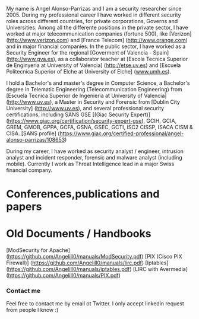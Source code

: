 

My name is Angel Alonso-Parrizas and I am a security researcher since 2005. During my professional career I have worked in different security roles across different countries, for private corporations, Governs and Universities.  Among all the differente positions in the private sector, I have worked at major telecommunication companies (fortune 500), like [Verizon] (http://www.verizon.com) and [France Telecom] (http://www.orange.com) and in major financial companies.
In the public sector, I have worked as a Security Engineer for the regional [Goverment of Valencia - Spain] (http://www.gva.es), as a collaborator teacher at [Escola Tecnica Superior de Enginyeria at University of Valencia] (http://etse.uv.es) and [Escuela Politecnica Superior of Elche at University of Elche] (www.umh.es).


I hold a Bachelor's and master's degree in Computer Science, a Bachelor's degree in Telematic Engineering (Telecommunication Engineering) from [Escuela Tecnica Superior de Ingenieria at University of Valencia] (http://www.uv.es), a Master in Security and Forensic from [Dublin City University] (http://www.uv.es), and several professional security certifications, including SANS GSE [(Giac Security Expert)] (https://www.giac.org/certification/security-expert-gse), GCIH, GCIA, GREM, GMOB, GPPA, GCFA, GSNA, GSEC, GCTI, ISC2 CISSP, ISACA CISM & CISA. [SANS profile] (https://www.giac.org/certified-professional/angel-alonso-parrizas/108653) 

During my career, I have worked as security analyst / engineer, intrusion analyst and incident responder, forensic and malware analyst (including mobile). Currently I work as Threat Intelligence lead in a major Swiss financial company.

# Conferences,publications and papers

# Old Documents / Handbooks
[ModSecurity for Apache] (https://github.com/Angelill0/manuals/ModSecurity.pdf)
[PIX	(Cisco PIX Firewall)] (https://github.com/Angelill0/manuals/lirc.pdf)
[Iptables] (https://github.com/Angelill0/manuals/iptables.pdf)
[LIRC with Avermedia] (https://github.com/Angelill0/manuals/PIX.pdf)


### Contact me
Feel free to contact me by email ot Twitter.
I only accept linkedin request from people I know :)

